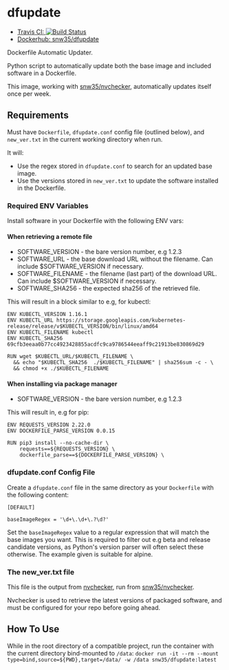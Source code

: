 # dfupdate

* [Travis CI: ![Build Status](https://travis-ci.org/snw35/dfupdate.svg?branch=master)](https://travis-ci.org/snw35/dfupdate)
* [Dockerhub: snw35/dfupdate](https://hub.docker.com/r/snw35/dfupdate)

Dockerfile Automatic Updater.

Python script to automatically update both the base image and included software in a Dockerfile.

This image, working with [snw35/nvchecker](https://github.com/snw35/nvchecker), automatically updates itself once per week.

## Requirements

Must have `Dockerfile`, `dfupdate.conf` config file (outlined below), and `new_ver.txt` in the current working directory when run.

It will:
 * Use the regex stored in `dfupdate.conf` to search for an updated base image.
 * Use the versions stored in `new_ver.txt` to update the software installed in the Dockerfile.

### Required ENV Variables

Install software in your Dockerfile with the following ENV vars:

#### When retrieving a remote file
 * SOFTWARE_VERSION - the bare version number, e.g 1.2.3
 * SOFTWARE_URL - the base download URL without the filename. Can include $SOFTWARE_VERSION if necessary.
 * SOFTWARE_FILENAME - the filename (last part) of the download URL. Can include $SOFTWARE_VERSION if necessary.
 * SOFTWARE_SHA256 - the expected sha256 of the retrieved file.

This will result in a block similar to e.g, for kubectl:
```
ENV KUBECTL_VERSION 1.16.1
ENV KUBECTL_URL https://storage.googleapis.com/kubernetes-release/release/v$KUBECTL_VERSION/bin/linux/amd64
ENV KUBECTL_FILENAME kubectl
ENV KUBECTL_SHA256 69cfb3eeaa0b77cc4923428855acdfc9ca9786544eeaff9c21913be830869d29

RUN wget $KUBECTL_URL/$KUBECTL_FILENAME \
  && echo "$KUBECTL_SHA256  ./$KUBECTL_FILENAME" | sha256sum -c - \
  && chmod +x ./$KUBECTL_FILENAME
```

#### When installing via package manager
 * SOFTWARE_VERSION - the bare version number, e.g 1.2.3

This will result in, e.g for pip:
```
ENV REQUESTS_VERSION 2.22.0
ENV DOCKERFILE_PARSE_VERSION 0.0.15

RUN pip3 install --no-cache-dir \
    requests==${REQUESTS_VERSION} \
    dockerfile_parse==${DOCKERFILE_PARSE_VERSION} \
```

### dfupdate.conf Config File

Create a `dfupdate.conf` file in the same directory as your `Dockerfile` with the following content:
```
[DEFAULT]

baseImageRegex = '\d+\.\d+\.?\d?'
```
Set the `baseImageRegex` value to a regular expression that will match the base images you want. This is required to filter out e.g beta and release candidate versions, as Python's version parser will often select these otherwise. The example given is suitable for alpine.

### The new_ver.txt file

This file is the output from [nvchecker](https://github.com/lilydjwg/nvchecker), run from [snw35/nvchecker](https://github.com/snw35/nvchecker).

Nvchecker is used to retrieve the latest versions of packaged software, and must be configured for your repo before going ahead.

## How To Use

While in the root directory of a compatible project, run the container with the current directory bind-mounted to `/data`:
`docker run -it --rm --mount type=bind,source=${PWD},target=/data/ -w /data snw35/dfupdate:latest`
